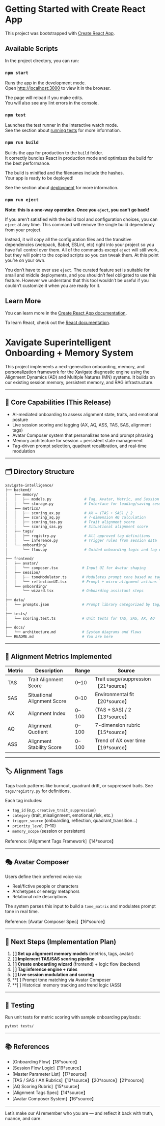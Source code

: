 # Getting Started with Create React App

This project was bootstrapped with [Create React App](https://github.com/facebook/create-react-app).

## Available Scripts

In the project directory, you can run:

### `npm start`

Runs the app in the development mode.\
Open [http://localhost:3000](http://localhost:3000) to view it in the browser.

The page will reload if you make edits.\
You will also see any lint errors in the console.

### `npm test`

Launches the test runner in the interactive watch mode.\
See the section about [running tests](https://facebook.github.io/create-react-app/docs/running-tests) for more information.

### `npm run build`

Builds the app for production to the `build` folder.\
It correctly bundles React in production mode and optimizes the build for the best performance.

The build is minified and the filenames include the hashes.\
Your app is ready to be deployed!

See the section about [deployment](https://facebook.github.io/create-react-app/docs/deployment) for more information.

### `npm run eject`

**Note: this is a one-way operation. Once you `eject`, you can’t go back!**

If you aren’t satisfied with the build tool and configuration choices, you can `eject` at any time. This command will remove the single build dependency from your project.

Instead, it will copy all the configuration files and the transitive dependencies (webpack, Babel, ESLint, etc) right into your project so you have full control over them. All of the commands except `eject` will still work, but they will point to the copied scripts so you can tweak them. At this point you’re on your own.

You don’t have to ever use `eject`. The curated feature set is suitable for small and middle deployments, and you shouldn’t feel obligated to use this feature. However we understand that this tool wouldn’t be useful if you couldn’t customize it when you are ready for it.

## Learn More

You can learn more in the [Create React App documentation](https://facebook.github.io/create-react-app/docs/getting-started).

To learn React, check out the [React documentation](https://reactjs.org/).


# Xavigate Superintelligent Onboarding + Memory System

This project implements a next-generation onboarding, memory, and personalization framework for the Xavigate diagnostic engine using the Alignment Dynamics (AD) and Multiple Natures (MN) systems. It builds on our existing session memory, persistent memory, and RAG infrastructure.

---

## 🧠 Core Capabilities (This Release)

- AI-mediated onboarding to assess alignment state, traits, and emotional posture
- Live session scoring and tagging (AX, AQ, ASS, TAS, SAS, alignment tags)
- Avatar Composer system that personalizes tone and prompt phrasing
- Memory architecture for session + persistent state management
- Tag-driven prompt selection, quadrant recalibration, and real-time modulation

---

## 🗂 Directory Structure

```bash
xavigate-intelligence/
├── backend/
│   ├── memory/
│   │   ├── models.py               # Tag, Avatar, Metric, and Session schemas
│   │   └── storage.py              # Interface for loading/saving session + persistent memory
│   ├── metrics/
│   │   ├── scoring_ax.py           # AX = (TAS + SAS) / 2
│   │   ├── scoring_aq.py           # 7-dimension AQ calculation
│   │   ├── scoring_tas.py          # Trait alignment score
│   │   └── scoring_sas.py          # Situational alignment score
│   ├── tags/
│   │   ├── registry.py             # All approved tag definitions
│   │   └── inference.py            # Trigger rules from session data
│   └── onboarding/
│       └── flow.py                 # Guided onboarding logic and tag estimation
│
├── frontend/
│   ├── avatar/
│   │   └── composer.tsx           # Input UI for Avatar shaping
│   ├── session/
│   │   ├── toneModulator.ts       # Modulates prompt tone based on tag/quadrant
│   │   └── reflectionUI.tsx       # Prompt + micro-alignment actions
│   └── onboarding/
│       └── wizard.tsx             # Onboarding assistant steps
│
├── data/
│   └── prompts.json               # Prompt library categorized by tag/quadrant
│
├── tests/
│   └── scoring.test.ts            # Unit tests for TAS, SAS, AX, AQ
│
├── docs/
│   └── architecture.md            # System diagrams and flows
└── README.md                      # You are here
```

---

## 🧬 Alignment Metrics Implemented

| Metric | Description | Range | Source |
|--------|-------------|--------|--------|
| TAS    | Trait Alignment Score | 0–10 | Trait usage/suppression【21†source】 |
| SAS    | Situational Alignment Score | 0–10 | Environmental fit【20†source】 |
| AX     | Alignment Index | 0–100 | (TAS + SAS) / 2【13†source】 |
| AQ     | Alignment Quotient | 0–100 | 7-dimension rubric【15†source】 |
| ASS    | Alignment Stability Score | 0–100 | Trend of AX over time【19†source】 |

---

## 🏷 Alignment Tags
Tags track patterns like burnout, quadrant drift, or suppressed traits. See `tags/registry.py` for definitions.

Each tag includes:
- `tag_id` (e.g. `creative_trait_suppression`)
- `category` (trait_misalignment, emotional_risk, etc.)
- `trigger_source` (onboarding, reflection, quadrant_transition...)
- `priority_level` (1–10)
- `memory_scope` (session or persistent)

Reference: [Alignment Tags Framework]【14†source】

---

## 🎭 Avatar Composer
Users define their preferred voice via:
- Real/fictive people or characters
- Archetypes or energy metaphors
- Relational role descriptions

The system parses this input to build a `tone_matrix` and modulates prompt tone in real time.

Reference: [Avatar Composer Spec]【16†source】

---

## 🧩 Next Steps (Implementation Plan)

1. **[ ] Set up alignment memory models** (metrics, tags, avatar)
2. **[ ] Implement TAS/SAS scoring pipeline**
3. **[ ] Create onboarding wizard** (frontend) + logic flow (backend)
4. **[ ] Tag inference engine + rules**
5. **[ ] Live session modulation and scoring**
6. **[ ] Prompt tone matching via Avatar Composer
7. **[ ] Historical memory tracking and trend logic (ASS)

---

## 🧪 Testing
Run unit tests for metric scoring with sample onboarding payloads:
```bash
pytest tests/
```

---

## 📚 References
- [Onboarding Flow]【18†source】
- [Session Flow Logic]【19†source】
- [Master Parameter List]【17†source】
- [TAS / SAS / AX Rubrics]【13†source】【20†source】【21†source】
- [AQ Scoring Rubric]【15†source】
- [Alignment Tags Spec]【14†source】
- [Avatar Composer System]【16†source】

---

Let’s make our AI remember who you are — and reflect it back with truth, nuance, and care.

